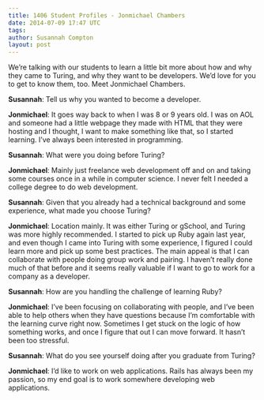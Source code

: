 ```yaml
---
title: 1406 Student Profiles - Jonmichael Chambers
date: 2014-07-09 17:47 UTC
tags:
author: Susannah Compton
layout: post
---
```


We’re talking with our students to learn a little bit more about how and why they
came to Turing, and why they want to be developers. We’d love for you to get to
know them, too. Meet Jonmichael Chambers.

**Susannah**: Tell us why you wanted to become a developer.

**Jonmichael**: It goes way back to when I was 8 or 9 years old. I was on AOL and someone had a little webpage they made with HTML that they were hosting and I thought, I want to make something like that, so I started learning. I’ve always been interested in programming. 

**Susannah**: What were you doing before Turing?

**Jonmichael**: Mainly just freelance web development off and on and taking some courses once in a while in computer science. I never felt I needed a college degree to do web development. 

**Susannah**: Given that you already had a technical background and some experience, what made you choose Turing?

**Jonmichael**: Location mainly. It was either Turing or gSchool, and Turing was more highly recommended. I started to pick up Ruby again last year, and even though I came into Turing with some experience, I figured I could learn more and pick up some best practices. The main appeal is that I can collaborate with people doing group work and pairing. I haven’t really done much of that before and it seems really valuable if I want to go to work for a company as a developer. 

**Susannah**: How are you handling the challenge of learning Ruby? 

**Jonmichael**: I’ve been focusing on collaborating with people, and I’ve been able to help others when they have questions because I’m comfortable with the learning curve right now. Sometimes I get stuck on the logic of how something works, and once I figure that out I can move forward. It hasn’t been too stressful. 

**Susannah**: What do you see yourself doing after you graduate from Turing? 

**Jonmichael**: I’d like to work on web applications. Rails has always been my passion, so my end goal is to work somewhere developing web applications.

